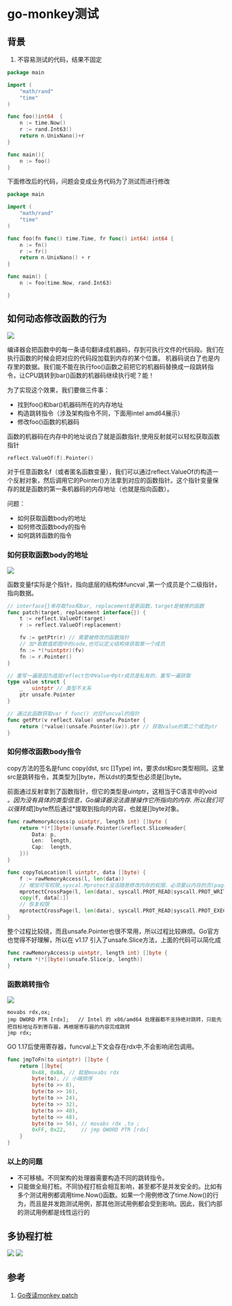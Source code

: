 # go-monkey测试

## 背景
1. 不容易测试的代码，结果不固定
```go
package main

import (
	"math/rand"
	"time"
)

func foo()int64  {
    n := time.Now()
    r := rand.Int63()
    return n.UnixNano()+r
}

func main(){
	n := foo()
}
```

下面修改后的代码，问题会变成业务代码为了测试而进行修改
```go
package main

import (
	"math/rand"
	"time"
)

func foo(fn func() time.Time, fr func() int64) int64 {
	n := fn()
	r := fr()
	return n.UnixNano() + r
}

func main() {
	n := foo(time.Now, rand.Int63)

}


```

## 如何动态修改函数的行为
![](../.test_images/modify_action.png)

编译器会把函数中的每一条语句翻译成机器码，存到可执行文件的代码段。我们在执行函数的时候会把对应的代码段加载到内存的某个位置。
机器码说白了也是内存里的数据。我们能不能在执行foo()函数之前把它的机器码替换成一段跳转指令，让CPU跳转到bar()函数的机器码继续执行呢？能！

为了实现这个效果，我们要做三件事：

- 找到foo()和bar()机器码所在的内存地址
- 构造跳转指令（涉及架构指令不同，下面用intel amd64展示）
- 修改foo()函数的机器码

函数的机器码在内存中的地址说白了就是函数指针,使用反射就可以轻松获取函数指针
```go
reflect.ValueOf(f).Pointer()
```

对于任意函数名f（或者匿名函数变量），我们可以通过reflect.ValueOf(f)构造一个反射对象，然后调用它的Pointer()方法拿到对应的函数指针。这个指针变量保存的就是函数的第一条机器码的内存地址（也就是指向函数）。



问题：
- 如何获取函数body的地址
- 如何修改函数body的指令
- 如何跳转函数的指令


### 如何获取函数body的地址
![](../.test_images/func_info_in_go.png)

函数变量f实际是个指针，指向底层的结构体funcval ,第一个成员是个二级指针，指向数据。 

```go
// interface{}来存取foo和bar, replacement是新函数，target是被换的函数
func patch(target, replacement interface{}) {
	t := reflect.ValueOf(target)
	r := reflect.ValueOf(replacement)

	fv := getPtr(r) // 需要被修改的函数指针
	// 加*取数值即图中的code,也可以定义结构体获取第一个成员
	fn := *(*uintptr)(fv)
	fn := r.Pointer()
}

// 重写一遍是因为底层reflect包中Value中ptr成员是私有的，重写一遍获取
type value struct {
	_   uintptr // 类型不关系
	ptr unsafe.Pointer
}

// 通过此函数获取var f func() 对应funcval的指针
func getPtr(v reflect.Value) unsafe.Pointer {
	return (*value)(unsafe.Pointer(&v)).ptr // 获取value的第二个成员ptr
}
```


### 如何修改函数body指令
copy方法的签名是func copy(dst, src []Type) int，要求dst和src类型相同。这里src是跳转指令，其类型为[]byte，所以dst的类型也必须是[]byte。

前面通过反射拿到了函数指针，但它的类型是uintptr，这相当于C语言中的void *。因为没有具体的类型信息，Go编译器没法直接操作它所指向的内存.
所以我们可以强转成*[]byte然后通过*提取到指向的内容，也就是[]byte对象。
```go
func rawMemoryAccess(p uintptr, length int) []byte {
	return *(*[]byte)(unsafe.Pointer(&reflect.SliceHeader{
		Data: p,
		Len:  length,
		Cap:  length,
	}))
}

func copyToLocation(l uintptr, data []byte) {
	f := rawMemoryAccess(l, len(data))
	// 增加可写权限,syscal.Mprotect没法随意修改内存的权限，必须要以内存的页(page)为单位进行修改。
	mprotectCrossPage(l, len(data), syscall.PROT_READ|syscall.PROT_WRITE|syscall.PROT_EXEC)
	copy(f, data[:])
	// 恢复权限
	mprotectCrossPage(l, len(data), syscall.PROT_READ|syscall.PROT_EXEC)
}
```

整个过程比较绕，而且unsafe.Pointer也很不常用，所以过程比较麻烦。Go官方也觉得不好理解，所以在 v1.17 引入了unsafe.Slice方法，上面的代码可以简化成
```go
func rawMemoryAccess(p uintptr, length int) []byte {
  return *(*[]byte)(unsafe.Slice(p, length))
}
```

### 函数跳转指令
![](../.test_images/go_asm_info.png)
```assembly
movabs rdx,ox;
jmp DWORD PTR [rdx];   // Intel 的 x86/amd64 处理器都不支持绝对跳转，只能先把目标地址存到寄存器，再根据寄存器的内容完成跳转
jmp rdx;
```
GO 1.17后使用寄存器，funcval上下文会存在rdx中,不会影响闭包调用。
```go
func jmpToFn(to uintptr) []byte {
	return []byte{
		0x48, 0xBA, // 就是movabs rdx
		byte(to), // 小端排序
		byte(to >> 8),
		byte(to >> 16),
		byte(to >> 24),
		byte(to >> 32),
		byte(to >> 40),
		byte(to >> 48),
		byte(to >> 56), // movabs rdx ,to ;
		0xFF, 0x22,     // jmp QWORD PTR [rdx]
	}
}

```


### 以上的问题
- 不可移植。不同架构的处理器需要构造不同的跳转指令。
- 只能做全局打桩。不同协程打桩会相互影响，甚至都不是并发安全的。比如有多个测试用例都调用time.Now()函数。如果一个用例修改了time.Now()的行为，而且是并发跑测试用例，那其他测试用例都会受到影响。因此，我们内部的测试用例都是线性运行的


## 多协程打桩
![](../.test_images/multigoroutine_patch.png)
![](../.test_images/mutigoroutine_patch2.png)



## 参考
1. [Go夜读monkey patch](https://talkgo.org/t/topic/2880)